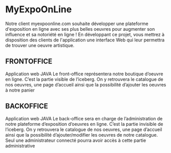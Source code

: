 # MyExpoOnLine
Notre client myexpoonline.com souhaite développer une plateforme d'exposition en ligne avec 
ses plus belles oeuvres pour augmenter son influence et sa notoriété en ligne !
En développant ce projet, vous mettrez à disposition des clients de l'application une interface 
Web qui leur permettra de trouver une oeuvre artistique.
## FRONTOFFICE
Application web JAVA 
Le front-office représentera notre boutique d’oeuvre en ligne. C’est la partie visible de l’iceberg. 
On y retrouvera le catalogue de nos oeuvres, une page d’accueil ainsi que la possibilité d’ajouter 
les oeuvres à notre panier
## BACKOFFICE
Application web JAVA 
Le back-office sera en charge de l’administration de notre plateforme d’exposition d’oeuvres en 
ligne. C’est la partie invisible de l’iceberg. On y retrouvera le catalogue de nos oeuvres, une page 
d’accueil ainsi que la possibilité d’ajouter/modifier les oeuvres de notre catalogue. Seul une 
administrateur connecté pourra avoir accès à cette partie administrative
